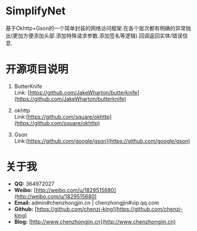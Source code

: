 # SimplifyNet
基于Okhttp+Gson的一个简单封装的网络访问框架.在各个层次都有明确的异常抛出(更加方便添加头部.添加特殊请求参数.添加签名等逻辑).回调返回实体/错误信息.


# 开源项目说明

1.  ButterKnife  
Link: [https://github.com/JakeWharton/butterknife](https://github.com/JakeWharton/butterknife)

1. okhttp  
Link:[https://github.com/square/okhttp](https://github.com/square/okhttp)

1. Gson  
Link:[https://github.com/google/gson](https://github.com/google/gson)

# 关于我 #

- **QQ:** 364972027
- **Weibo:** [http://weibo.com/u/1829515680](http://weibo.com/u/1829515680)
- **Email:** admin#chenzhongjin.cn | chenzhongjin#vip.qq.com
- **Github:** [https://github.com/chenzj-king](https://github.com/chenzj-king)
- **Blog:** [http://www.chenzhongjin.cn](http://www.chenzhongjin.cn)
